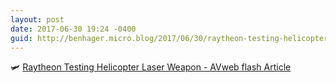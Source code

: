```yaml
---
layout: post
date: 2017-06-30 19:24 -0400
guid: http://benhager.micro.blog/2017/06/30/raytheon-testing-helicopter.html
---
```

🛩 [Raytheon Testing Helicopter Laser Weapon - AVweb flash Article](https://www.avweb.com/avwebflash/news/Raytheon-Testing-Helicopter-Laser-Weapon-229219-1.html)
